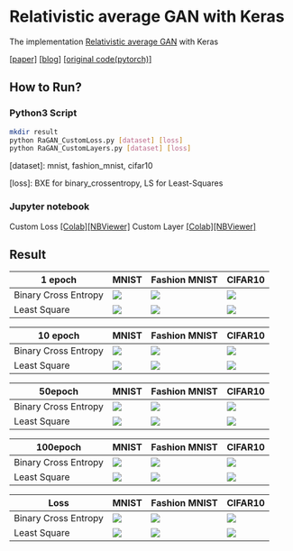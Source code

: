 # Relativistic average GAN with Keras
The implementation [Relativistic average GAN](https://ajolicoeur.wordpress.com/relativisticgan/) with Keras

[[paper]](https://arxiv.org/abs/1807.00734)
[[blog]](https://ajolicoeur.wordpress.com/relativisticgan/)
[[original code(pytorch)]](https://github.com/AlexiaJM/RelativisticGAN)

## How to Run?
### Python3 Script
``` bash
mkdir result
python RaGAN_CustomLoss.py [dataset] [loss] 
python RaGAN_CustomLayers.py [dataset] [loss] 
```
[dataset]: mnist, fashion_mnist, cifar10

[loss]: BXE for binary_crossentropy, LS for Least-Squares

### Jupyter notebook

Custom Loss
[[Colab]](https://drive.google.com/file/d/11NlU_Z829NXrHCdWx4ROIIcmfnaxNdR2/view?usp=sharing)[[NBViewer]](https://nbviewer.jupyter.org/github/IShengFang/Relativistic-average-GAN-Keras/blob/master/RaGAN_with_Custom_Loss.ipynb)
Custom Layer
[[Colab]](https://drive.google.com/file/d/1pbUCguHX1h_yeDYMdFcYa0CYuZvtpUik/view?usp=sharing)[[NBViewer]](https://nbviewer.jupyter.org/github/IShengFang/Relativistic-average-GAN-Keras/blob/master/RaGAN_with_Custom_Layers.ipynb)


## Result
| 1 epoch | MNIST    | Fashion MNIST | CIFAR10 |
| -------- | -------- | ------------- | -------- |
| Binary Cross Entropy     | ![](https://raw.githubusercontent.com/IShengFang/Relativistic-average-GAN-Keras/master/result/mnist_BXE/epoch_000.png )     | ![](https://raw.githubusercontent.com/IShengFang/Relativistic-average-GAN-Keras/master/result/fashion_mnist_BXE/epoch_000.png )         | ![](https://raw.githubusercontent.com/IShengFang/Relativistic-average-GAN-Keras/master/result/cifar10_BXE/epoch_000.png)     |
|Least Square|![](https://raw.githubusercontent.com/IShengFang/Relativistic-average-GAN-Keras/master/result/mnist_LS/epoch_000.png )     | ![](https://raw.githubusercontent.com/IShengFang/Relativistic-average-GAN-Keras/master/result/fashion_mnist_LS/epoch_000.png )         | ![](https://raw.githubusercontent.com/IShengFang/Relativistic-average-GAN-Keras/master/result/cifar10_LS/epoch_000.png)     |

| 10 epoch | MNIST    | Fashion MNIST | CIFAR10 |
| -------- | -------- | ------------- | -------- |
| Binary Cross Entropy     | ![](https://raw.githubusercontent.com/IShengFang/Relativistic-average-GAN-Keras/master/result/mnist_BXE/epoch_010.png )     | ![](https://raw.githubusercontent.com/IShengFang/Relativistic-average-GAN-Keras/master/result/fashion_mnist_BXE/epoch_010.png )         | ![](https://raw.githubusercontent.com/IShengFang/Relativistic-average-GAN-Keras/master/result/cifar10_BXE/epoch_010.png)     |
|Least Square|![](https://raw.githubusercontent.com/IShengFang/Relativistic-average-GAN-Keras/master/result/mnist_LS/epoch_010.png )     | ![](https://raw.githubusercontent.com/IShengFang/Relativistic-average-GAN-Keras/master/result/fashion_mnist_LS/epoch_010.png )         | ![](https://raw.githubusercontent.com/IShengFang/Relativistic-average-GAN-Keras/master/result/cifar10_LS/epoch_010.png)     |

| 50epoch | MNIST    | Fashion MNIST | CIFAR10 |
| -------- | -------- | ------------- | -------- |
| Binary Cross Entropy     | ![](https://raw.githubusercontent.com/IShengFang/Relativistic-average-GAN-Keras/master/result/mnist_BXE/epoch_049.png )     | ![](https://raw.githubusercontent.com/IShengFang/Relativistic-average-GAN-Keras/master/result/fashion_mnist_BXE/epoch_049.png )         | ![](https://raw.githubusercontent.com/IShengFang/Relativistic-average-GAN-Keras/master/result/cifar10_BXE/epoch_049.png)     |
|Least Square|![](https://raw.githubusercontent.com/IShengFang/Relativistic-average-GAN-Keras/master/result/mnist_LS/epoch_049.png )     | ![](https://raw.githubusercontent.com/IShengFang/Relativistic-average-GAN-Keras/master/result/fashion_mnist_LS/epoch_049.png )         | ![](https://raw.githubusercontent.com/IShengFang/Relativistic-average-GAN-Keras/master/result/cifar10_LS/epoch_049.png)     |

| 100epoch | MNIST    | Fashion MNIST | CIFAR10 |
| -------- | -------- | ------------- | -------- |
| Binary Cross Entropy     | ![](https://raw.githubusercontent.com/IShengFang/Relativistic-average-GAN-Keras/master/result/mnist_BXE/epoch_099.png )     | ![](https://raw.githubusercontent.com/IShengFang/Relativistic-average-GAN-Keras/master/result/fashion_mnist_BXE/epoch_099.png )         | ![](https://raw.githubusercontent.com/IShengFang/Relativistic-average-GAN-Keras/master/result/cifar10_BXE/epoch_099.png)     |
|Least Square|![](https://raw.githubusercontent.com/IShengFang/Relativistic-average-GAN-Keras/master/result/mnist_LS/epoch_099.png )     | ![](https://raw.githubusercontent.com/IShengFang/Relativistic-average-GAN-Keras/master/result/fashion_mnist_LS/epoch_099.png )         | ![](https://raw.githubusercontent.com/IShengFang/Relativistic-average-GAN-Keras/master/result/cifar10_LS/epoch_099.png)     |

| Loss | MNIST    | Fashion MNIST | CIFAR10 |
| -------- | -------- | ------------- | -------- |
| Binary Cross Entropy     | ![](https://raw.githubusercontent.com/IShengFang/Relativistic-average-GAN-Keras/master/result/mnist_BXE/loss.png )     | ![](https://raw.githubusercontent.com/IShengFang/Relativistic-average-GAN-Keras/master/result/fashion_mnist_BXE/loss.png )         | ![](https://raw.githubusercontent.com/IShengFang/Relativistic-average-GAN-Keras/master/result/cifar10_BXE/loss.png)     |
|Least Square|![](https://raw.githubusercontent.com/IShengFang/Relativistic-average-GAN-Keras/master/result/mnist_LS/loss.png )     | ![](https://raw.githubusercontent.com/IShengFang/Relativistic-average-GAN-Keras/master/result/fashion_mnist_LS/loss.png )         | ![](https://raw.githubusercontent.com/IShengFang/Relativistic-average-GAN-Keras/master/result/cifar10_LS/loss.png)     |
